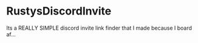 # RustysDiscordInvite
Its a REALLY SIMPLE discord invite link finder that I made because I board af...

